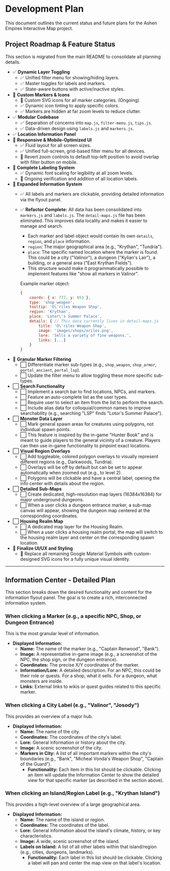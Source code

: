 # Development Plan

This document outlines the current status and future plans for the Ashen Empires Interactive Map project.

## Project Roadmap & Feature Status

This section is migrated from the main README to consolidate all planning details.

-   ✅ **Dynamic Layer Toggling**
    -   ✅ Unified filter menu for showing/hiding layers.
    -   ✅ Master toggles for labels and markers.
    -   ✅ State-aware buttons with active/inactive styles.
-   🚧 **Custom Markers & Icons**
    -   🚧 Custom SVG icons for all marker categories. (Ongoing)
    -   ✅ Dynamic icon tinting to apply specific colors.
    -   ✅ Markers are hidden at far zoom levels to reduce clutter.
-   ✅ **Modular Codebase**
    -   ✅ Separation of concerns into `map.js`, `filter-menu.js`, `tips.js`.
    -   ✅ Data-driven design using `labels.js` and `markers.js`.
-   ✅ **Location Information Panel**
-   🚧 **Responsive & Mobile-Optimized UI**
    -   ✅ Fluid layout for all screen sizes.
    -   ✅ Unified full-screen, grid-based filter menu for all devices.
    -   🚧 Revert zoom controls to default top-left position to avoid overlap with filter button on mobile.
-   🚧 **Complete Labeling System**
    -   ✅ Dynamic font scaling for legibility at all zoom levels.
    -   🚧 Ongoing verification and addition of all location labels.
-   🚧 **Expanded Information System**
    -   ✅ All labels and markers are clickable, providing detailed information via the flyout panel.
    -   ✅ **Refactor Complete:** All data has been consolidated into `markers.js` and `labels.js`. The `detail-maps.js` file has been eliminated. This improves data locality and makes it easier to manage and search.
        -   Each marker and label object would contain its own `details`, `region`, and `place` information.
        -   `region`: The major geographical area (e.g., "Krythan", "Tundria").
        -   `place`: The specific named location where the marker is found. This could be a city ("Valinor"), a dungeon ("Kylian's Lair"), a building, or a general area ("East Krythan Fields").
        -   This structure would make it programmatically possible to implement features like "show all markers in Valinor".

        Example marker object:
        ```javascript
        {
            coords: { x: 777, y: 653 },
            type: 'shop_weapon',
            tooltip: 'O\'riles Weapon Shop',
            region: 'Krythan',
            place: 'Lotor\'s Summer Palace',
            details: { // This data currently lives in detail-maps.js
                title: 'O\'riles Weapon Shop',
                image: 'images/shops/oriles.png',
                lore: 'Sells a variety of fine weapons.',
                links: [...]
            }
        }
        ```
-   🚧 **Granular Marker Filtering**
    -   ⬜ Differentiate marker sub-types (e.g., `shop_weapon`, `shop_armor`, `portal_ancient`, `portal_lsp`).
    -   ⬜ Update the filter menu to allow toggling these more specific sub-types.
-   ⬜ **Search Functionality**
    -   ⬜ Implement a search bar to find locations, NPCs, and markers.
    -   ⬜ Feature an auto-complete list as the user types.
    -   ⬜ Require user to select an item from the list to perform the search.
    -   ⬜ Include alias data for colloquial/common names to improve searchability (e.g., searching "LSP" finds "Lotor's Summer Palace").
-   ⬜ **Monster Data Layer**
    -   ⬜ Mark general spawn areas for creatures using polygons, not individual spawn points.
    -   ⬜ This feature is inspired by the in-game "Hunter Book" and is meant to guide players to the general vicinity of a creature. Players can then use in-game functionality to pinpoint exact locations.
-   ⬜ **Visual Region Overlays**
    -   ⬜ Add toggleable, colored polygon overlays to visually represent different regions (e.g., Darkwoods, Tundria).
    -   ⬜ Overlays will be off by default but can be set to appear automatically when zoomed out (e.g., to level 2).
    -   ⬜ Polygons will be clickable and have a central label, opening the info center with details about the region.
-   ⬜ **Detailed Sub-Maps**
    -   ⬜ Create dedicated, high-resolution map layers (16384x16384) for major underground dungeons.
    -   ⬜ When a user clicks a dungeon entrance marker, a sub-map canvas will appear, showing the dungeon map centered at the corresponding coordinates.
-   ⬜ **Housing Realm Map**
    -   ⬜ A dedicated map layer for the Housing Realm.
    -   ⬜ When a user clicks a housing realm portal, the map will switch to the housing realm layer and center on the corresponding spawn location.
-   🚧 **Finalize UI/UX and Styling**
    -   🚧 Replace all remaining Google Material Symbols with custom-designed SVG icons for a fully unique visual identity.

---

## Information Center - Detailed Plan

This section breaks down the desired functionality and content for the information flyout panel. The goal is to create a rich, interconnected information system.

### When clicking a Marker (e.g., a specific NPC, Shop, or Dungeon Entrance)

This is the most granular level of information.

-   **Displayed Information:**
    -   **Name:** The name of the marker (e.g., "Captain Renwood", "Bank").
    -   **Image:** A representative in-game image (e.g., a screenshot of the NPC, the shop sign, or the dungeon entrance).
    -   **Coordinates:** The precise X/Y coordinates of the marker.
    -   **Information/Lore:** A detailed description. For an NPC, this could be their role or quests. For a shop, what it sells. For a dungeon, what monsters are inside.
    -   **Links:** External links to wikis or quest guides related to this specific marker.

### When clicking a City Label (e.g., "Valinor", "Josody")

This provides an overview of a major hub.

-   **Displayed Information:**
    -   **Name:** The name of the city.
    -   **Coordinates:** The coordinates of the city's label.
    -   **Lore:** General information or history about the city.
    -   **Image:** A scenic screenshot of the city.
    -   **Markers in City:** A list of all important markers within the city's boundaries (e.g., "Bank", "Micheal Vonda's Weapon Shop", "Captain of the Guard").
        -   **Functionality:** Each item in this list should be clickable. Clicking an item will update the Information Center to show the detailed view for that specific marker (as described in the section above).

### When clicking an Island/Region Label (e.g., "Krythan Island")

This provides a high-level overview of a large geographical area.

-   **Displayed Information:**
    -   **Name:** The name of the island or region.
    -   **Coordinates:** The coordinates of the label.
    -   **Lore:** General information about the island's climate, history, or key characteristics.
    -   **Image:** A wide, scenic screenshot of the island.
    -   **Labels on Island:** A list of all other labels within that island/region (e.g., cities, dungeons, landmarks).
        -   **Functionality:** Each label in this list should be clickable. Clicking a label will pan and center the map view on that label's location.